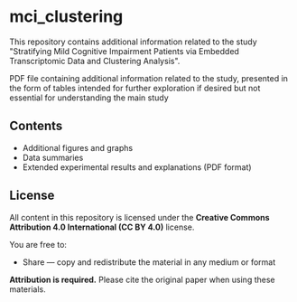 # mci_clustering
This repository contains additional information related to the study "Stratifying Mild Cognitive Impairment Patients via Embedded Transcriptomic Data and Clustering Analysis". 

PDF file containing additional information related to the study, presented in the form of tables intended for further exploration if desired but not essential for understanding the main study


## Contents

- Additional figures and graphs
- Data summaries
- Extended experimental results and explanations (PDF format)

## License

All content in this repository is licensed under the **Creative Commons Attribution 4.0 International (CC BY 4.0)** license.

You are free to:
- Share — copy and redistribute the material in any medium or format


**Attribution is required.** Please cite the original paper when using these materials.
